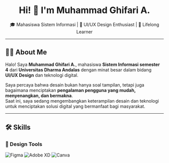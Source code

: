 <h1 align="center">Hi! 👋 I'm Muhammad Ghifari A.</h1>

<p align="center">
  🎓 Mahasiswa Sistem Informasi | 🎨 UI/UX Design Enthusiast | 🌱 Lifelong Learner
</p>

---

## 🧑‍💻 About Me

Halo! Saya **Muhammad Ghifari A.**, mahasiswa **Sistem Informasi semester 4** dari **Universitas Dharma Andalas** dengan minat besar dalam bidang **UI/UX Design** dan teknologi digital.

Saya percaya bahwa desain bukan hanya soal tampilan, tetapi juga bagaimana menciptakan **pengalaman pengguna yang mudah, menyenangkan, dan bermakna**.  
Saat ini, saya sedang mengembangkan keterampilan desain dan teknologi untuk menciptakan solusi digital yang bermanfaat bagi masyarakat.

---

## 🛠 Skills

### 🎨 Design Tools
![Figma](https://img.shields.io/badge/Figma-F24E1E?style=for-the-badge&logo=figma&logoColor=white)
![Adobe XD](https://img.shields.io/badge/AdobeXD-470137?style=for-the-badge&logo=adobexd&logoColor=white)
![Canva](https://img.shields.io/badge/Can)
